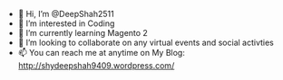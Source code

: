 - 👋 Hi, I’m @DeepShah2511
- 👀 I’m interested in Coding
- 🌱 I’m currently learning Magento 2
- 💞️ I’m looking to collaborate on any virtual events and social activties
- 📫 You can reach me at anytime on My Blog: http://shydeepshah9409.wordpress.com/

<!---
DeepShah2511/DeepShah2511 is a ✨ special ✨ repository because its `README.md` (this file) appears on your GitHub profile.
You can click the Preview link to take a look at your changes.
--->
